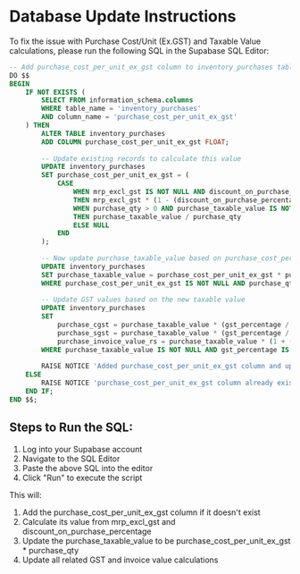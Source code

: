 # Database Update Instructions

To fix the issue with Purchase Cost/Unit (Ex.GST) and Taxable Value calculations, please run the following SQL in the Supabase SQL Editor:

```sql
-- Add purchase_cost_per_unit_ex_gst column to inventory_purchases table if it doesn't exist
DO $$
BEGIN
    IF NOT EXISTS (
        SELECT FROM information_schema.columns 
        WHERE table_name = 'inventory_purchases' 
        AND column_name = 'purchase_cost_per_unit_ex_gst'
    ) THEN
        ALTER TABLE inventory_purchases 
        ADD COLUMN purchase_cost_per_unit_ex_gst FLOAT;
        
        -- Update existing records to calculate this value
        UPDATE inventory_purchases
        SET purchase_cost_per_unit_ex_gst = (
            CASE 
                WHEN mrp_excl_gst IS NOT NULL AND discount_on_purchase_percentage IS NOT NULL
                THEN mrp_excl_gst * (1 - (discount_on_purchase_percentage / 100))
                WHEN purchase_qty > 0 AND purchase_taxable_value IS NOT NULL 
                THEN purchase_taxable_value / purchase_qty
                ELSE NULL
            END
        );
        
        -- Now update purchase_taxable_value based on purchase_cost_per_unit_ex_gst * purchase_qty
        UPDATE inventory_purchases
        SET purchase_taxable_value = purchase_cost_per_unit_ex_gst * purchase_qty
        WHERE purchase_cost_per_unit_ex_gst IS NOT NULL AND purchase_qty IS NOT NULL;
        
        -- Update GST values based on the new taxable value
        UPDATE inventory_purchases
        SET 
            purchase_cgst = purchase_taxable_value * (gst_percentage / 200),
            purchase_sgst = purchase_taxable_value * (gst_percentage / 200),
            purchase_invoice_value_rs = purchase_taxable_value * (1 + (gst_percentage / 100))
        WHERE purchase_taxable_value IS NOT NULL AND gst_percentage IS NOT NULL;
        
        RAISE NOTICE 'Added purchase_cost_per_unit_ex_gst column and updated related calculations in inventory_purchases table';
    ELSE
        RAISE NOTICE 'purchase_cost_per_unit_ex_gst column already exists in inventory_purchases table';
    END IF;
END $$;
```

## Steps to Run the SQL:

1. Log into your Supabase account
2. Navigate to the SQL Editor
3. Paste the above SQL into the editor
4. Click "Run" to execute the script

This will:
1. Add the purchase_cost_per_unit_ex_gst column if it doesn't exist
2. Calculate its value from mrp_excl_gst and discount_on_purchase_percentage
3. Update the purchase_taxable_value to be purchase_cost_per_unit_ex_gst * purchase_qty
4. Update all related GST and invoice value calculations 